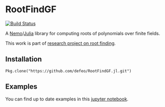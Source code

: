 # RootFindGF

[![Build Status](https://travis-ci.org/defeo/RootFindGF.jl.svg?branch=master)](https://travis-ci.org/defeo/RootFindGF.jl)

A [Nemo](http://nemocas.org/)/[Julia](http://julialang.org/) library
for computing roots of polynomials over finite fields.

This work is part of
[research project on root finding](https://github.com/defeo/root_finding/).

## Installation

	Pkg.clone("https://github.com/defeo/RootFindGF.jl.git")

## Examples

You can find up to date examples in this [jupyter notebook](demo.ipynb).

